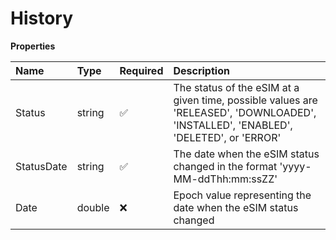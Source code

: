 # History

**Properties**

| Name       | Type   | Required | Description                                                                                                                         |
| :--------- | :----- | :------- | :---------------------------------------------------------------------------------------------------------------------------------- |
| Status     | string | ✅       | The status of the eSIM at a given time, possible values are 'RELEASED', 'DOWNLOADED', 'INSTALLED', 'ENABLED', 'DELETED', or 'ERROR' |
| StatusDate | string | ✅       | The date when the eSIM status changed in the format 'yyyy-MM-ddThh:mm:ssZZ'                                                         |
| Date       | double | ❌       | Epoch value representing the date when the eSIM status changed                                                                      |
